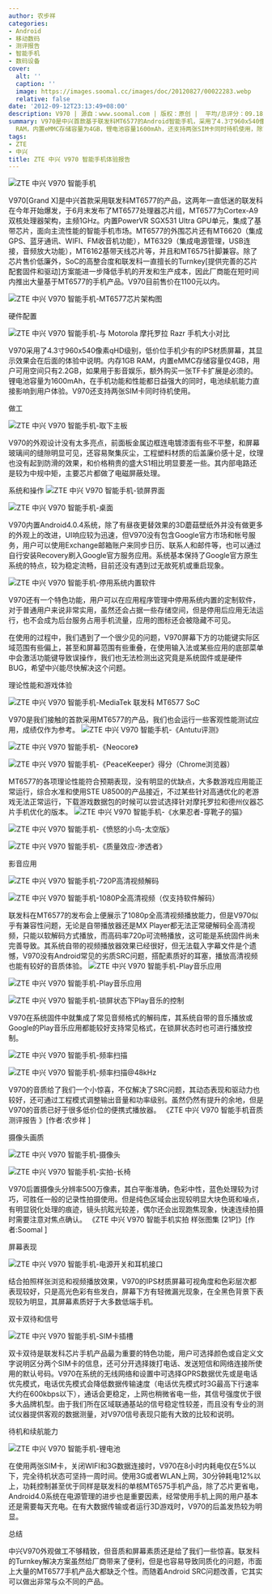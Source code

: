 ```yaml
---
author: 农步祥
categories:
- Android
- 移动数码
- 测评报告
- 智能手机
- 数码设备
cover:
  alt: ''
  caption: ''
  image: https://images.soomal.cc/images/doc/20120827/00022283.webp
  relative: false
date: '2012-09-12T23:13:49+08:00'
description: V970 | 源自：www.soomal.com | 版权：原创 |  平均/总评分：09.18/101
summary: V970是中兴首款基于联发科MT6577的Android智能手机，采用了4.3寸960x540像素qHD级别，低价位手机少有的IPS材质屏幕，内存1GB
  RAM，内置eMMC存储容量为4GB，锂电池容量1600mAh，还支持两张SIM卡同时待机使用，除了音质有小惊喜，其系统表现和续航能力究竟如何？MT6577的性能也是我们所关注的焦点。
tags:
- ZTE
- 中兴
title: ZTE 中兴 V970 智能手机体验报告
---
```


![ZTE 中兴 V970 智能手机](https://images.soomal.cc/images/doc/20120827/00022283.webp)



V970[Grand X]是中兴首款采用联发科MT6577的产品，这两年一直低迷的联发科在今年开始爆发，于6月末发布了MT6577处理器芯片组，MT6577为Cortex-A9双核处理器架构，主频1GHz。内置PowerVR SGX531 Ultra GPU单元，集成了基带芯片，面向主流性能的智能手机市场。MT6577的外围芯片还有MT6620（集成GPS、蓝牙通讯、WIFI、FM收音机功能），MT6329（集成电源管理，USB连接，音频放大功能），MT6162基带天线芯片等，并且和MT6575针脚兼容。除了芯片售价低廉外，SoC的高整合度和联发科一直擅长的Turnkey[提供完善的芯片配套固件和驱动]方案能进一步降低手机的开发和生产成本，因此厂商能在短时间内推出大量基于MT6577的手机产品。V970目前售价在1100元以内。



![ZTE 中兴 V970 智能手机-MT6577芯片架构图](https://images.soomal.cc/images/doc/20120831/00022411.webp)



硬件配置



![ZTE 中兴 V970 智能手机-与 Motorola 摩托罗拉 Razr 手机大小对比](https://images.soomal.cc/images/doc/20120827/00022287.webp)



V970采用了4.3寸960x540像素qHD级别，低价位手机少有的IPS材质屏幕，其显示效果会在后面的体验中说明。内存1GB RAM，内置eMMC存储容量仅4GB，用户可用空间只有2.2GB，如果用于影音娱乐，额外购买一张TF卡扩展是必须的。锂电池容量为1600mAh，在手机功能和性能都日益强大的同时，电池续航能力直接影响到用户体验。V970还支持两张SIM卡同时待机使用。



做工



![ZTE 中兴 V970 智能手机-取下主板](https://images.soomal.cc/images/doc/20120827/00022298.webp)



V970的外观设计没有太多亮点，前面板金属边框连电镀漆面有些不平整，和屏幕玻璃间的缝隙明显可见，还容易聚集灰尘，工程塑料材质的后盖廉价感十足，纹理也没有起到防滑的效果，和价格稍贵的盛大S1相比明显要差一些。其内部电路还是较为中规中矩，主要芯片都做了电磁屏蔽处理。



系统和操作 ![ZTE 中兴 V970 智能手机-锁屏界面](https://images.soomal.cc/images/doc/20120912/00022787.webp)




![ZTE 中兴 V970 智能手机-桌面](https://images.soomal.cc/images/doc/20120912/00022788.webp)



V970内置Android4.0.4系统，除了有昼夜更替效果的3D蘑菇壁纸外并没有做更多的外观上的改进，UI响应较为迅速，但V970没有包含Google官方市场和帐号服务，用户可以使用Exchange邮箱账户来同步日历、联系人和邮件等，也可以通过自行安装Recovery刷入Google官方服务应用。系统基本保持了Google官方原生系统的特点，较为稳定流畅，目前还没有遇到过无故死机或重启现象。



![ZTE 中兴 V970 智能手机-停用系统内置软件](https://images.soomal.cc/images/doc/20120912/00022799.webp)



V970还有一个特色功能，用户可以在应用程序管理中停用系统内置的定制软件，对于普通用户来说非常实用，虽然还会占据一些存储空间，但是停用后应用无法运行，也不会成为后台服务占用手机流量，应用的图标还会被隐藏不可见。



在使用的过程中，我们遇到了一个很少见的问题，V970屏幕下方的功能键实际区域范围有些偏上，甚至和屏幕范围有些重叠，在使用输入法或某些应用的底部菜单中会激活功能键导致误操作，我们也无法检测出这究竟是系统固件或是硬件BUG，希望中兴能尽快解决这个问题。



理论性能和游戏体验



![ZTE 中兴 V970 智能手机-MediaTek 联发科 MT6577 SoC](https://images.soomal.cc/images/doc/20120827/00022300.webp)



V970是我们接触的首款采用MT6577的产品，我们也会运行一些客观性能测试应用，成绩仅作为参考。 ![ZTE 中兴 V970 智能手机-《Antutu评测》](https://images.soomal.cc/images/doc/20120912/00022789.webp)




![ZTE 中兴 V970 智能手机-《Neocore》](https://images.soomal.cc/images/doc/20120912/00022790.webp)




![ZTE 中兴 V970 智能手机-《PeaceKeeper》得分（Chrome浏览器）](https://images.soomal.cc/images/doc/20120912/00022800.webp)




 MT6577的各项理论性能符合预期表现，没有明显的优缺点，大多数游戏应用能正常运行，综合水准和使用STE U8500的产品接近，不过某些针对高通优化的老游戏无法正常运行，下载游戏数据包的时候可以尝试选择针对摩托罗拉和德州仪器芯片手机优化的版本。 ![ZTE 中兴 V970 智能手机-《水果忍者-穿靴子的猫》](https://images.soomal.cc/images/doc/20120912/00022791.webp)




![ZTE 中兴 V970 智能手机-《愤怒的小鸟-太空版》](https://images.soomal.cc/images/doc/20120912/00022792.webp)




![ZTE 中兴 V970 智能手机-《质量效应-渗透者》](https://images.soomal.cc/images/doc/20120912/00022793.webp)



影音应用



![ZTE 中兴 V970 智能手机-720P高清视频解码](https://images.soomal.cc/images/doc/20120912/00022794.webp)



![ZTE 中兴 V970 智能手机-1080P全高清视频（仅支持软件解码）](https://images.soomal.cc/images/doc/20120912/00022795.webp)



联发科在MT6577的发布会上便展示了1080p全高清视频播放能力，但是V970似乎有兼容性问题，无论是自带播放器还是MX Player都无法正常硬解码全高清视频，只能以软解码方式播放，而高码率720p可流畅播放，这可能是系统固件尚未完善导致。其系统自带的视频播放器效果已经很好，但无法载入字幕文件是个遗憾，V970没有Android常见的劣质SRC问题，搭配素质好的耳塞，播放高清视频也能有较好的音质体验。 ![ZTE 中兴 V970 智能手机-Play音乐应用](https://images.soomal.cc/images/doc/20120912/00022796.webp)




![ZTE 中兴 V970 智能手机-Play音乐应用](https://images.soomal.cc/images/doc/20120912/00022797.webp)




![ZTE 中兴 V970 智能手机-锁屏状态下Play音乐的控制](https://images.soomal.cc/images/doc/20120912/00022798.webp)




 V970在系统固件中就集成了常见音频格式的解码库，其系统自带的音乐播放或Google的Play音乐应用都能较好支持常见格式，在锁屏状态时也可进行播放控制。



![ZTE 中兴 V970 智能手机-频率扫描](https://images.soomal.cc/images/doc/20120831/00022418.webp)



![ZTE 中兴 V970 智能手机-频率扫描@48kHz](https://images.soomal.cc/images/doc/20120831/00022421.webp)



V970的音质给了我们一个小惊喜，不仅解决了SRC问题，其动态表现和驱动力也较好，还可通过工程模式调整输出音量和功率级别。虽然仍然有提升的余地，但是V970的音质已好于很多低价位的便携式播放器。 《ZTE 中兴 V970 智能手机音质测评报告 》[作者:农步祥 ]



摄像头画质



![ZTE 中兴 V970 智能手机-摄像头](https://images.soomal.cc/images/doc/20120827/00022291.webp)



![ZTE 中兴 V970 智能手机-实拍-长椅](https://images.soomal.cc/images/doc/20120903/00022493.webp)



V970后置摄像头分辨率500万像素，其白平衡准确，色彩中性，蓝色处理较为讨巧，可胜任一般的记录性拍摄使用。但是纯色区域会出现较明显大块色斑和噪点，有明显锐化处理的痕迹，镜头抗眩光较差，偶尔还会出现跑焦现象，快速连续拍摄时需要注意对焦点确认。 《ZTE 中兴 V970 智能手机实拍 样张图集 [21P]》[作者:Soomal ]



屏幕表现



![ZTE 中兴 V970 智能手机-电源开关和耳机接口](https://images.soomal.cc/images/doc/20120827/00022289.webp)



结合拍照样张浏览和视频播放效果，V970的IPS材质屏幕可视角度和色彩层次都表现较好，只是高光色彩有些发白，屏幕下方有轻微漏光现象，在全黑色背景下表现较为明显，其屏幕素质好于大多数低端手机。



双卡双待和信号



![ZTE 中兴 V970 智能手机-SIM卡插槽](https://images.soomal.cc/images/doc/20120827/00022293.webp)



双卡双待是联发科芯片手机产品最为重要的特色功能，用户可选择颜色或自定义文字说明区分两个SIM卡的信息，还可分开选择拨打电话、发送短信和网络连接所使用的默认号码。V970在系统的无线网络和设置中可选择GPRS数据优先或是电话优先模式，电话优先模式会降低数据传输速度（电话优先模式时3G最高下行速率大约在600kbps以下），通话会更稳定，上网也稍微省电一些，其信号强度优于很多大品牌机型。由于我们所在区域联通基站的信号稳定性较差，而且没有专业的测试仪器提供客观的数据测量，对V970信号表现只能有大致的比较和说明。



待机和续航能力



![ZTE 中兴 V970 智能手机-锂电池](https://images.soomal.cc/images/doc/20120827/00022294.webp)



在使用两张SIM卡，关闭WIFI和3G数据连接时，V970在8小时内耗电仅在5%以下，完全待机状态可坚持一周时间。使用3G或者WLAN上网，30分钟耗电12%以上，功耗控制甚至优于同样是联发科的单核MT6575手机产品，除了芯片更省电，Android4.0系统在电源管理的进步也是重要因素，经常使用手机上网的用户基本还是需要每天充电。在有大数据传输或者运行3D游戏时，V970的后盖发热较为明显。



总结



中兴V970外观做工不够精致，但音质和屏幕素质还是给了我们一些惊喜。联发科的Turnkey解决方案虽然给厂商带来了便利，但是也容易导致同质化的问题，市面上大量的MT6577手机产品大都缺乏个性。而随着Android SRC问题改善，它其实可以做出非常与众不同的产品。